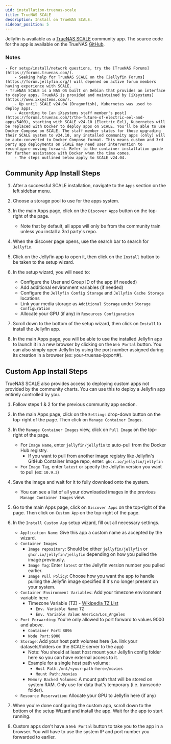 ```yaml
---
uid: installation-truenas-scale
title: TrueNAS SCALE
description: Install on TrueNAS SCALE.
sidebar_position: 5
---
```


Jellyfin is available as a [TrueNAS SCALE](https://www.truenas.com/truenas-scale/) community app. The source code for the app is available on the TrueNAS [GitHub](https://github.com/truenas/charts/tree/master/community/jellyfin).

### Notes

    - For setup/install/network questions, try the [TrueNAS Forums](https://forums.truenas.com/).
        - Seeking help for TrueNAS SCALE on the [Jellyfin Forums](https://forum.jellyfin.org/) will depened on active forum members having experience with SCALE.
    - TrueNAS SCALE is a NAS OS built on Debian that provides an interface to deploy apps. TrueNAS is provided and maintained by [iXsystems](https://www.ixsystems.com/).
        - Up until SCALE v24.04 (Dragonfish), Kubernetes was used to deploy apps.
        - According to [an iXsystems staff member's post](https://forums.truenas.com/t/the-future-of-electric-eel-and-apps/5409), starting with SCALE v24.10 (Electric Eel), Kubernetes will be replaced with Docker to deploy apps on SCALE. You'll be able to use Docker Compose on SCALE. The staff member states for those upgrading their SCALE system to v24.10, any installed community apps (only) will be auto-converted to Docker Compose format. This means custom and 3rd party app deployments on SCALE may need user intervention to reconfigure moving forward. Refer to the container installation guide for further assistance with Docker when the time comes.
        - The steps outlined below apply to SCALE v24.04.

## Community App Install Steps

1. After a successful SCALE installation, navigate to the `Apps` section on the left sidebar menu.

2. Choose a storage pool to use for the apps system.

3. In the main Apps page, click on the `Discover Apps` button on the top-right of the page.
    - Note that by default, all apps will only be from the community train unless you install a 3rd party's repo.

4. When the discover page opens, use the search bar to search for `Jellyfin`.

5. Click on the Jellyfin app to open it, then click on the `Install` button to be taken to the setup wizard.

6. In the setup wizard, you will need to:
    - Configure the User and Group ID of the app (if needed)
    - Add additional environment variables (if needed)
    - Configure the `Jellyfin Config Storage` and `Jellyfin Cache Storage` locations
    - Link your media storage as `Additional Storage` under `Storage Configuration`
    - Allocate your GPU (if any) in `Resources Configuration`

7. Scroll down to the bottom of the setup wizard, then click on `Install` to install the Jellyfin app.

8. In the main Apps page, you will be able to use the installed Jellyfin app to launch it in a new browser by clicking on the `Web Portal` button. You can also simply open Jellyfin by using the port number assigned during its creation in a browser (ex: your-truenas-ip:port#).

## Custom App Install Steps

TrueNAS SCALE also provides access to deploying custom apps not provided by the community charts. You can use this to deploy a Jellyfin app entirely controlled by you.

1. Follow steps 1 & 2 for the previous community app section.

2. In the main Apps page, click on the `Settings` drop-down button on the top-right of the page. Then click on `Manage Container Images`.

3. In the `Manage Container Images` view, click on `Pull Image` on the top-right of the page.
    - For `Image Name`, enter `jellyfin/jellyfin` to auto-pull from the Docker Hub registry.
        - If you want to pull from another image registry like Jellyfin's GitHub Container Image repo, enter: `ghcr.io/jellyfin/jellyfin`
    - For `Image Tag`, enter `latest` or specify the Jellyfin version you want to pull (ex: `10.9.3`)

4. Save the image and wait for it to fully download onto the system.
    - You can see a list of all your downloaded images in the previous `Manage Container Images` view.

5. Go to the main Apps page, click on `Discover Apps` on the top-right of the page. Then click on `Custom App` on the top-right of the page.

6. In the `Install Custom App` setup wizard, fill out all necessary settings.
    - `Application Name`: Give this app a custom name as accepted by the wizard.
    - `Container Images`
        - `Image repository`: Should be either `jellyfin/jellyfin` or `ghcr.io/jellyfin/jellyfin` depending on how you pulled the image previously.
        - `Image Tag`: Enter `latest` or the Jellyfin version number you pulled earlier.
        - `Image Pull Policy`: Choose how you want the app to handle pulling the Jellyfin image specified if it's no longer present on your system.
    - `Container Environment Variables`: Add your timezone environment variable here
        - Timezone Variable (TZ) - [Wikipedia TZ List](https://en.wikipedia.org/wiki/List_of_tz_database_time_zones#List)
            - `Env. Variable Name`: `TZ`
            - `Env. Variable Value`: `America/Los_Angeles`
    - `Port Forwarding`: You're only allowed to port forward to values 9000 and above.
        - `Container Port`: `8096`
        - `Node Port`: `9000`
    - `Storage`: Add your host path volumes here (i.e. link your datasets/folders on the SCALE server to the app)
        - Note: You should at least host mount your Jellyfin config folder here so you can have external access to it.
        - Example for a single host path volume:
            - `Host Path`: `/mnt/<your-path-here>/movies`
            - `Mount Path`: `/movies`
        - `Memory Backed Volumes`: A mount path that will be stored on system RAM. Only use for data that's temporary (i.e. transcode folder).
    - `Resource Reservation`: Allocate your GPU to Jellyfin here (if any)

7. When you're done configuring the custom app, scroll down to the bottom of the setup Wizard and install the app. Wait for the app to start running.

8. Custom apps don't have a `Web Portal` button to take you to the app in a browser. You will have to use the system IP and port number you forwarded to earlier.
